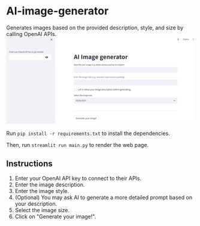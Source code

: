 # AI-image-generator
Generates images based on the provided description, style, and size by calling OpenAI APIs.
![web_page](main_page.png)

Run `pip install -r requirements.txt` to install the dependencies.

Then, run `streamlit run main.py` to render the web page.

## Instructions
1. Enter your OpenAI API key to connect to their APIs.
2. Enter the image description.
3. Enter the image style.
4. (Optional) You may ask AI to generate a more detailed prompt based on your description.
5. Select the image size.
6. Click on "Generate your image!".
